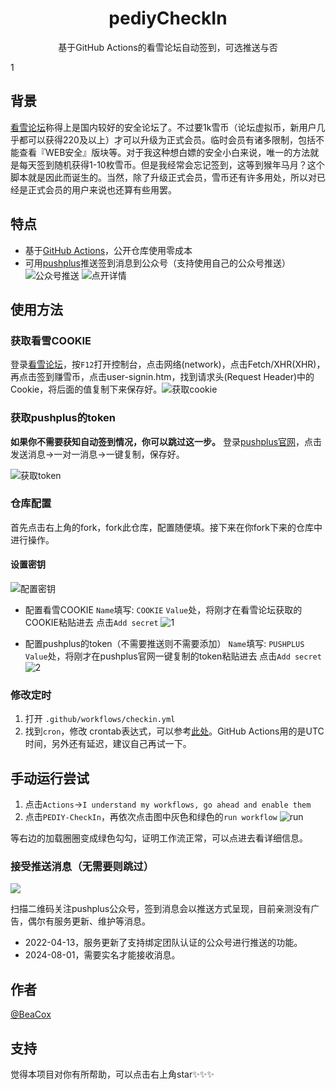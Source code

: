<p align="center">
    <h1 align="center">pediyCheckIn</h1>
</p>
  <p align="center">基于GitHub Actions的看雪论坛自动签到，可选推送与否</p>1

## 背景
[看雪论坛](https://bbs.pediy.com/)称得上是国内较好的安全论坛了。不过要1k雪币（论坛虚拟币，新用户几乎都可以获得220及以上）才可以升级为正式会员。临时会员有诸多限制，包括不能查看『WEB安全』版块等。对于我这种想白嫖的安全小白来说，唯一的方法就是每天签到随机获得1-10枚雪币。但是我经常会忘记签到，这等到猴年马月？这个脚本就是因此而诞生的。当然，除了升级正式会员，雪币还有许多用处，所以对已经是正式会员的用户来说也还算有些用罢。

## 特点

+ 基于[GitHub Actions](https://github.com/features/actions)，公开仓库使用零成本
+ 可用[pushplus](https://www.pushplus.plus/)推送签到消息到公众号（支持使用自己的公众号推送）
  ![公众号推送](./imgs/pushplus_show1.jpg)
  ![点开详情](./imgs/pushplus_show2.jpg)

## 使用方法
### 获取看雪COOKIE
登录[看雪论坛](https://bbs.pediy.com/)，按`F12`打开控制台，点击网络(network)，点击Fetch/XHR(XHR)，再点击签到赚雪币，点击user-signin.htm，找到请求头(Request Header)中的Cookie，将后面的值复制下来保存好。![获取cookie](./imgs/pediy_cookie.jpg)

### 获取pushplus的token

**如果你不需要获知自动签到情况，你可以跳过这一步。**
登录[pushplus官网](https://www.pushplus.plus/login.html)，点击发送消息→一对一消息→一键复制，保存好。

![获取token](./imgs/get_pushplus_token.png)

### 仓库配置

首先点击右上角的fork，fork此仓库，配置随便填。接下来在你fork下来的仓库中进行操作。

#### 设置密钥

![配置密钥](./imgs/secrets.png)

+ 配置看雪COOKIE
  `Name`填写: `COOKIE`
  `Value`处，将刚才在看雪论坛获取的COOKIE粘贴进去
  点击`Add secret`
  ![1](./imgs/secret1.png)

+ 配置pushplus的token（不需要推送则不需要添加）
  `Name`填写: `PUSHPLUS`
  `Value`处，将刚才在pushplus官网一键复制的token粘贴进去
  点击`Add secret`
  ![2](./imgs/secret2.png)

### 修改定时

1. 打开 `.github/workflows/checkin.yml`
2. 找到`cron`，修改 crontab表达式，可以参考[此处](https://crontab.guru/)。GitHub Actions用的是UTC时间，另外还有延迟，建议自己再试一下。

## 手动运行尝试

1. 点击`Actions`→`I understand my workflows, go ahead and enable them`
2. 点击`PEDIY-CheckIn`，再依次点击图中灰色和绿色的`run workflow`
   ![run](./imgs/actions.png)

等右边的加载圈圈变成绿色勾勾，证明工作流正常，可以点进去看详细信息。

### 接受推送消息（无需要则跳过）

![](./imgs/pushplus_mp.jpg)

扫描二维码关注pushplus公众号，签到消息会以推送方式呈现，目前亲测没有广告，偶尔有服务更新、维护等消息。
+ 2022-04-13，服务更新了支持绑定团队认证的公众号进行推送的功能。
+ 2024-08-01，需要实名才能接收消息。

## 作者
[@BeaCox](https://github.com/BeaCox)

## 支持
觉得本项目对你有所帮助，可以点击右上角star✨✨✨

